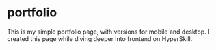 # portfolio
This is my simple portfolio page, with versions for mobile and desktop.
I created this page while diving deeper into frontend on HyperSkill.